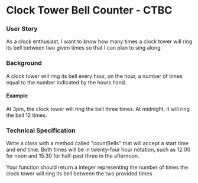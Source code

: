 # Clock Tower Bell Counter - CTBC

### User Story
As a clock enthusiast, I want to know how many times a clock tower will ring its bell between two
given times so that I can plan to sing along.

### Background
A clock tower will ring its bell every hour, on the hour, a number of times equal to the number
indicated by the hours hand.

#### Example
At 3pm, the clock tower will ring the bell three times. At midnight, it will ring the bell 12 times.

### Technical Specification
Write a class with a method called "countBells" that will accept a start time and end time. Both
times will be in twenty-four hour notation, such as 12:00 for noon and 15:30 for half-past three in
the afternoon.

Your function should return a integer representing the number of times the clock tower will ring its
bell between the two provided times






